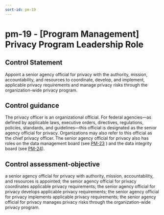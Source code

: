 ```yaml
---
sort-id: pm-19
---
```


# pm-19 - \[Program Management\] Privacy Program Leadership Role

## Control Statement

Appoint a senior agency official for privacy with the authority, mission, accountability, and resources to coordinate, develop, and implement, applicable privacy requirements and manage privacy risks through the organization-wide privacy program.

## Control guidance

The privacy officer is an organizational official. For federal agencies—as defined by applicable laws, executive orders, directives, regulations, policies, standards, and guidelines—this official is designated as the senior agency official for privacy. Organizations may also refer to this official as the chief privacy officer. The senior agency official for privacy also has roles on the data management board (see [PM-23](#pm-23) ) and the data integrity board (see [PM-24](#pm-24)).

## Control assessment-objective

a senior agency official for privacy with authority, mission, accountability, and resources is appointed;
the senior agency official for privacy coordinates applicable privacy requirements;
the senior agency official for privacy develops applicable privacy requirements;
the senior agency official for privacy implements applicable privacy requirements;
the senior agency official for privacy manages privacy risks through the organization-wide privacy program.
